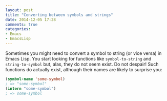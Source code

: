 ```yaml
---
layout: post
title: "Converting between symbols and strings"
date: 2014-12-05 17:28
comments: true
categories:
- Emacs
- EmacsLisp
---
```


Sometimes you might need to convert a symbol to string (or vice versa) in Emacs Lisp. You start
looking for functions like `symbol-to-string` and `string-to-symbol` but, alas, they do not seem exist.
Do not despair! Such functions do actually exist, although their names are likely to surprise you:

``` cl
(symbol-name 'some-symbol)
; => "some-symbol"
(intern "some-symbol")
; => some-symbol
```
